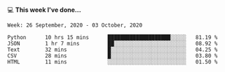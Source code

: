 💻 **This week I've done...**

<!--START_SECTION:waka-->
```text
Week: 26 September, 2020 - 03 October, 2020

Python      10 hrs 15 mins      ████████████████████░░░░░   81.19 % 
JSON        1 hr 7 mins         ██░░░░░░░░░░░░░░░░░░░░░░░   08.92 % 
Text        32 mins             █░░░░░░░░░░░░░░░░░░░░░░░░   04.25 % 
CSV         28 mins             █░░░░░░░░░░░░░░░░░░░░░░░░   03.80 % 
HTML        11 mins             ░░░░░░░░░░░░░░░░░░░░░░░░░   01.50 %
```
<!--END_SECTION:waka-->
